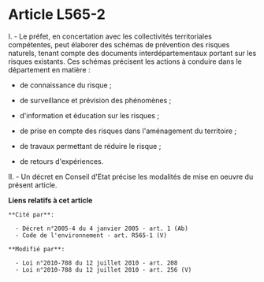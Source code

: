 # Article L565-2

I. - Le préfet, en  concertation avec les collectivités territoriales compétentes, peut élaborer des schémas de prévention
des risques naturels, tenant compte des documents interdépartementaux portant sur les risques existants. Ces schémas
précisent les actions à conduire dans le département en matière :

- de connaissance du risque ;

- de surveillance et prévision des phénomènes ;

- d'information et éducation sur les risques ;

- de prise en compte des risques dans l'aménagement du territoire ;

- de travaux permettant de réduire le risque ;

- de retours d'expériences.

II. - Un décret en Conseil d'Etat précise les modalités de mise en oeuvre du présent article.

**Liens relatifs à cet article**

	**Cité par**:

	  - Décret n°2005-4 du 4 janvier 2005 - art. 1 (Ab)
	  - Code de l'environnement - art. R565-1 (V)

	**Modifié par**:

	  - Loi n°2010-788 du 12 juillet 2010 - art. 208
	  - Loi n°2010-788 du 12 juillet 2010 - art. 256 (V)
